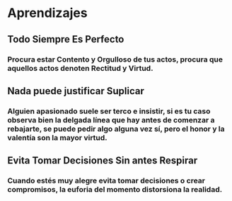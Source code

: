 # **Aprendizajes**

## **Todo Siempre Es Perfecto**
### Procura estar Contento y Orgulloso de tus actos, procura que aquellos actos denoten Rectitud y Virtud.

## **Nada puede justificar Suplicar** 
### Alguien apasionado suele ser terco e insistir, si es tu caso observa bien la delgada línea que hay antes de comenzar a rebajarte, se puede pedir algo alguna vez sí, pero el honor y la valentía son la mayor virtud.

## **Evita Tomar Decisiones Sin antes Respirar**
### Cuando estés muy alegre evita tomar decisiones o crear compromisos, la euforia del momento distorsiona la realidad.
